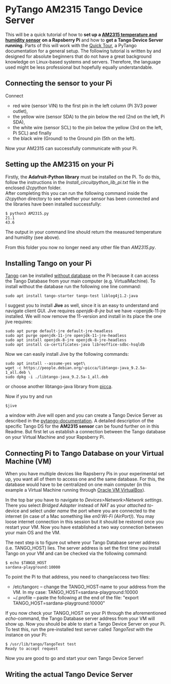 # PyTango AM2315 Tango Device Server
This will be a quick tutorial of how to <b>set up a <a class="reference external" href="https://learn.adafruit.com/am2315-encased-i2c-temperature-humidity-sensor">AM2315 temperature and humidity sensor</a></b> <b>on a Rapsberry Pi</b> and how to <b>get a Tango Device Server running</b>. Parts of this will work with the <a class="external reference" href="https://pytango.readthedocs.io/en/stable/quicktour.html">Quick Tour</a>, a PyTango documentation for a general setup. The following tutorial is written by and designed for absolute beginners that do not have a great background knowledge on Linux-based systems and servers. Therefore, the language used might be less professional but hopefully equally understandable.<bar>
## Connecting the sensor to your Pi
Connect
<ul type="circle">
    <li>red wire (sensor VIN) to the first pin in the left column (Pi 3V3 power outlet),</li>
    <li>the yellow wire (sensor SDA) to the pin below the red (2nd on the left, Pi SDA),</li>
    <li>the white wire (sensor SCL) to the pin below the yellow (3rd on the left, Pi SCL) and finally</li>
    <li>the black wire (Ground) to the Ground pin (5th on the left).</li>
</ul>
   Now your AM2315 can successfully communicate with your Pi.

## Setting up the AM2315 on your Pi
Firstly, the <b>Adafruit-Python library</b> must be installed on the Pi. To do this, follow the instructions in the <em>Install_circuitpython_lib_pi.txt</em> file in the enclosed <em>i2cpython</em> folder.<br>
After completing this you can run the following command inside the <em>i2cpython</em> directory to see whether your sensor has been connected and the libraries have been installed successfully:<br>
<pre>
<code>$ python3 AM2315.py
21.1
43.6</code>
</pre>
The output in your command line should return the measured temperature and humidity (see above).<br>

From this folder you now no longer need any other file than <em>AM2315.py</em>.

## Installing Tango on your Pi
<a class="external reference" href="https://tango-controls.readthedocs.io/en/latest/contents.html">Tango</a> can be installed <a class="reference external" href="https://tango-controls.readthedocs.io/en/latest/installation/tango-on-raspberry-pi.html#installation-without-database">without database</a> on the Pi because it can access the Tango Database from your main computer (e.g. VirtualMachine). To install without the database run the following one line command:
<pre>
<code>sudo apt install tango-starter tango-test liblog4j1.2-java</code>
</pre>
I suggest you to install <b>Jive</b> as well, since it is an easy to understand and navigate client GUI. Jive requires <em>openjdk-8-jre</em> but we have <openjdk-11-jre</em> installed. We will now remove the 11-version and install in its place the one jive requires:
<pre>
<code>sudo apt purge default-jre default-jre-headless
sudo apt purge openjdk-11-jre openjdk-11-jre-headless 
sudo apt install openjdk-8-jre openjdk-8-jre-headless
sudo apt install ca-certificates-java libreoffice-sdbc-hsqldb</code>
</pre>
Now we can easily install Jive by the following commands:
<pre>
<code>sudo apt install --assume-yes wget\
wget -c https://people.debian.org/~picca/libtango-java_9.2.5a-1_all.deb \
sudo dpkg -i ./libtango-java_9.2.5a-1_all.deb </code>
</pre>
 or choose another libtango-java library from <a class="reference external" href="https://people.debian.org/~picca">picca</a>.<bar>
    
Now if you try and run
<pre>
<code>$jive</code>
</pre>
a window with Jive will open and you can create a Tango Device Server as described in the <a class ="reference external" href ="https://pytango.readthedocs.io/en/stable/quicktour.html#server">pytango-documentation</a>. A detailed description of the specific Tango DS for the <b>AM2315 sensor</b> can be found further on in this Readme. But first let us establish a connection between the Tango database on your Virtual Machine and your Rapsberry Pi.
    
## Connecting Pi to Tango Database on your Virtual Machine (VM)
When you have multiple devices like Rapsberry Pis in your experimental set up, you want all of them to access one and the same database. For this, the database would have to be centralized on one main computer (in this example a Virtual Machine running through <a class="reference external" href=https://www.virtualbox.org/>Oracle VM VirtualBox</a>).<bar>

In the top bar you have to navigate to <em>Devices>Network>Network settings</em>. There you select <em>Bridged Adapter</em> instead of <em>NAT</em> as your <em>attached to</em>-device and select under <em>name</em> the port where you are connected to the internet (in case of a Mac something like <em>en0:Wi-Fi (AirPort)</em>). You may loose internet connection in this session but it should be restored once you restart your VM. Now you have established a two way connection between your main OS and the VM.<bar>
    
The next step is to figure out where your Tango Database server address (i.e. TANGO_HOST) lies. The server address is set the first time you install Tango on your VM and can be checked via the following command:
<pre>
<code>$ echo $TANGO_HOST
sardana-playground:10000</code>
</pre>

To point the Pi to that address, you need to change/access two files:
<ul type="circle">
    <li>/etc/tangorc – change the TANGO_HOST-name to your address from the VM. In my case: TANGO_HOST=sardana-playground:10000</li>
    <li>~/.profile – paste the following at the end of the file: "export TANGO_HOST=sardana-playground:10000"</li>
</ul>

If you now check your TANGO_HOST on your Pi through the aforementioned <em>echo</em>-command, the Tango Database server address from your VM will show up. Now you should be able to start a Tango Device Server on your Pi. To test this, run the pre-installed test server called <em>TangoTest</em> with the instance <test> on your Pi:
<pre>
<code>$ /usr/lib/tango/TangoTest test
Ready to accept request</code>
</pre>
Now you are good to go and start your own Tango Device Server!

## Writing the actual Tango Device Server
